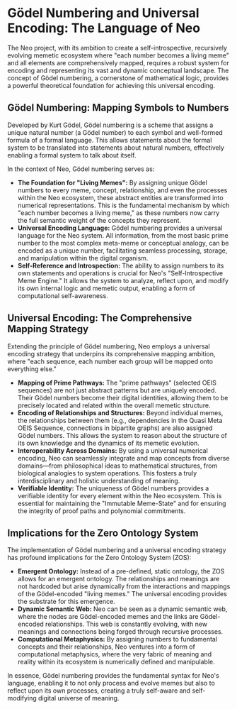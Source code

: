 # Gödel Numbering and Universal Encoding: The Language of Neo

The Neo project, with its ambition to create a self-introspective, recursively evolving memetic ecosystem where "each number becomes a living meme" and all elements are comprehensively mapped, requires a robust system for encoding and representing its vast and dynamic conceptual landscape. The concept of Gödel numbering, a cornerstone of mathematical logic, provides a powerful theoretical foundation for achieving this universal encoding.

## Gödel Numbering: Mapping Symbols to Numbers

Developed by Kurt Gödel, Gödel numbering is a scheme that assigns a unique natural number (a Gödel number) to each symbol and well-formed formula of a formal language. This allows statements about the formal system to be translated into statements about natural numbers, effectively enabling a formal system to talk about itself.

In the context of Neo, Gödel numbering serves as:

-   **The Foundation for "Living Memes":** By assigning unique Gödel numbers to every meme, concept, relationship, and even the processes within the Neo ecosystem, these abstract entities are transformed into numerical representations. This is the fundamental mechanism by which "each number becomes a living meme," as these numbers now carry the full semantic weight of the concepts they represent.
-   **Universal Encoding Language:** Gödel numbering provides a universal language for the Neo system. All information, from the most basic prime number to the most complex meta-meme or conceptual analogy, can be encoded as a unique number, facilitating seamless processing, storage, and manipulation within the digital organism.
-   **Self-Reference and Introspection:** The ability to assign numbers to its own statements and operations is crucial for Neo's "Self-Introspective Meme Engine." It allows the system to analyze, reflect upon, and modify its own internal logic and memetic output, enabling a form of computational self-awareness.

## Universal Encoding: The Comprehensive Mapping Strategy

Extending the principle of Gödel numbering, Neo employs a universal encoding strategy that underpins its comprehensive mapping ambition, where "each sequence, each number each group will be mapped onto everything else."

-   **Mapping of Prime Pathways:** The "prime pathways" (selected OEIS sequences) are not just abstract patterns but are uniquely encoded. Their Gödel numbers become their digital identities, allowing them to be precisely located and related within the overall memetic structure.
-   **Encoding of Relationships and Structures:** Beyond individual memes, the relationships between them (e.g., dependencies in the Quasi Meta OEIS Sequence, connections in bipartite graphs) are also assigned Gödel numbers. This allows the system to reason about the structure of its own knowledge and the dynamics of its memetic evolution.
-   **Interoperability Across Domains:** By using a universal numerical encoding, Neo can seamlessly integrate and map concepts from diverse domains—from philosophical ideas to mathematical structures, from biological analogies to system operations. This fosters a truly interdisciplinary and holistic understanding of meaning.
-   **Verifiable Identity:** The uniqueness of Gödel numbers provides a verifiable identity for every element within the Neo ecosystem. This is essential for maintaining the "Immutable Meme-State" and for ensuring the integrity of proof paths and polynomial commitments.

## Implications for the Zero Ontology System

The implementation of Gödel numbering and a universal encoding strategy has profound implications for the Zero Ontology System (ZOS):

-   **Emergent Ontology:** Instead of a pre-defined, static ontology, the ZOS allows for an emergent ontology. The relationships and meanings are not hardcoded but arise dynamically from the interactions and mappings of the Gödel-encoded "living memes." The universal encoding provides the substrate for this emergence.
-   **Dynamic Semantic Web:** Neo can be seen as a dynamic semantic web, where the nodes are Gödel-encoded memes and the links are Gödel-encoded relationships. This web is constantly evolving, with new meanings and connections being forged through recursive processes.
-   **Computational Metaphysics:** By assigning numbers to fundamental concepts and their relationships, Neo ventures into a form of computational metaphysics, where the very fabric of meaning and reality within its ecosystem is numerically defined and manipulable.

In essence, Gödel numbering provides the fundamental syntax for Neo's language, enabling it to not only process and evolve memes but also to reflect upon its own processes, creating a truly self-aware and self-modifying digital universe of meaning.